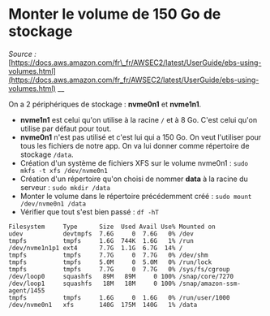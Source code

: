 # Monter le volume de 150 Go de stockage



_Source :_ [https://docs.aws.amazon.com/fr\_fr/AWSEC2/latest/UserGuide/ebs-using-volumes.html](https://docs.aws.amazon.com/fr_fr/AWSEC2/latest/UserGuide/ebs-using-volumes.html) __

On a 2 périphériques de stockage : **nvme0n1** et **nvme1n1**.

* **nvme1n1** est celui qu'on utilise à la racine `/` et à 8 Go. C'est celui qu'on utilise par défaut pour tout.
* **nvme0n1** n'est pas utilisé et c'est lui qui a 150 Go. On veut l'utiliser pour tous les fichiers de notre app. On va lui donner comme répertoire de stockage `/data`.
* Création d'un système de fichiers XFS sur le volume nvme0n1 : `sudo mkfs -t xfs /dev/nvme0n1`
* Création d'un répertoire qu'on choisi de nommer **data** à la racine du serveur : `sudo mkdir /data`
* Monter le volume dans le répertoire précédemment créé : `sudo mount /dev/nvme0n1 /data`
* Vérifier que tout s'est bien passé : `df -hT`

```text
Filesystem     Type      Size  Used Avail Use% Mounted on
udev           devtmpfs  7.6G     0  7.6G   0% /dev
tmpfs          tmpfs     1.6G  744K  1.6G   1% /run
/dev/nvme1n1p1 ext4      7.7G  1.1G  6.7G  14% /
tmpfs          tmpfs     7.7G     0  7.7G   0% /dev/shm
tmpfs          tmpfs     5.0M     0  5.0M   0% /run/lock
tmpfs          tmpfs     7.7G     0  7.7G   0% /sys/fs/cgroup
/dev/loop0     squashfs   89M   89M     0 100% /snap/core/7270
/dev/loop1     squashfs   18M   18M     0 100% /snap/amazon-ssm-agent/1455
tmpfs          tmpfs     1.6G     0  1.6G   0% /run/user/1000
/dev/nvme0n1   xfs       140G  175M  140G   1% /data
```

